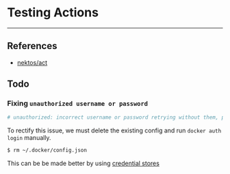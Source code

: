 # Testing Actions

---

## References

- [nektos/act](https://github.com/nektos/act)

## Todo

### Fixing `unauthorized username or password` 

```bash
# unauthorized: incorrect username or password retrying without them, please check for stale docker config files
```

To rectify this issue, we must delete the existing config and run `docker auth login` manually.

```bash
$ rm ~/.docker/config.json
```

This can be be made better by using [credential stores](https://docs.docker.com/engine/reference/commandline/login/#credential-stores)

